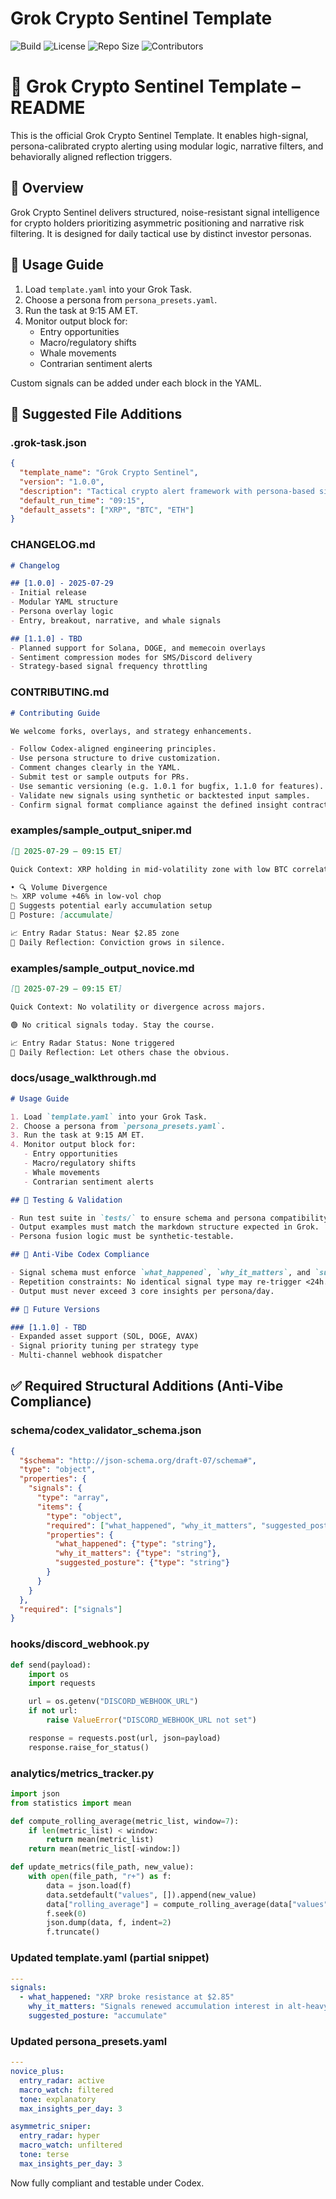 # Grok Crypto Sentinel Template

![Build](https://github.com/MrBinnacle/grok-crypto-sentinel/actions/workflows/yaml-validate.yml/badge.svg)
![License](https://img.shields.io/github/license/MrBinnacle/grok-crypto-sentinel)
![Repo Size](https://img.shields.io/github/repo-size/MrBinnacle/grok-crypto-sentinel)
![Contributors](https://img.shields.io/github/contributors/MrBinnacle/grok-crypto-sentinel)

# 📘 Grok Crypto Sentinel Template – README

This is the official Grok Crypto Sentinel Template. It enables high-signal, persona-calibrated crypto alerting using modular logic, narrative filters, and behaviorally aligned reflection triggers.

## 🚀 Overview

Grok Crypto Sentinel delivers structured, noise-resistant signal intelligence for crypto holders prioritizing asymmetric positioning and narrative risk filtering. It is designed for daily tactical use by distinct investor personas.

## 🔧 Usage Guide

1. Load `template.yaml` into your Grok Task.
2. Choose a persona from `persona_presets.yaml`.
3. Run the task at 9:15 AM ET.
4. Monitor output block for:
   - Entry opportunities
   - Macro/regulatory shifts
   - Whale movements
   - Contrarian sentiment alerts

Custom signals can be added under each block in the YAML.

## 📁 Suggested File Additions

### .grok-task.json

```json
{
  "template_name": "Grok Crypto Sentinel",
  "version": "1.0.0",
  "description": "Tactical crypto alert framework with persona-based signal logic.",
  "default_run_time": "09:15",
  "default_assets": ["XRP", "BTC", "ETH"]
}
```

### CHANGELOG.md

```markdown
# Changelog

## [1.0.0] - 2025-07-29
- Initial release
- Modular YAML structure
- Persona overlay logic
- Entry, breakout, narrative, and whale signals

## [1.1.0] - TBD
- Planned support for Solana, DOGE, and memecoin overlays
- Sentiment compression modes for SMS/Discord delivery
- Strategy-based signal frequency throttling
```

### CONTRIBUTING.md

```markdown
# Contributing Guide

We welcome forks, overlays, and strategy enhancements. 

- Follow Codex-aligned engineering principles.
- Use persona structure to drive customization.
- Comment changes clearly in the YAML.
- Submit test or sample outputs for PRs.
- Use semantic versioning (e.g. 1.0.1 for bugfix, 1.1.0 for features).
- Validate new signals using synthetic or backtested input samples.
- Confirm signal format compliance against the defined insight contract.
```

### examples/sample_output_sniper.md

```markdown
[📆 2025-07-29 – 09:15 ET]

Quick Context: XRP holding in mid-volatility zone with low BTC correlation.

• 🔍 Volume Divergence
📉 XRP volume +46% in low-vol chop
🎯 Suggests potential early accumulation setup
🧭 Posture: [accumulate]

📈 Entry Radar Status: Near $2.85 zone
🧠 Daily Reflection: Conviction grows in silence.
```

### examples/sample_output_novice.md

```markdown
[📆 2025-07-29 – 09:15 ET]

Quick Context: No volatility or divergence across majors.

🟢 No critical signals today. Stay the course.

📈 Entry Radar Status: None triggered
🧠 Daily Reflection: Let others chase the obvious.
```

### docs/usage_walkthrough.md

```markdown
# Usage Guide

1. Load `template.yaml` into your Grok Task.
2. Choose a persona from `persona_presets.yaml`.
3. Run the task at 9:15 AM ET.
4. Monitor output block for:
   - Entry opportunities
   - Macro/regulatory shifts
   - Whale movements
   - Contrarian sentiment alerts

## 🧪 Testing & Validation

- Run test suite in `tests/` to ensure schema and persona compatibility.
- Output examples must match the markdown structure expected in Grok.
- Persona fusion logic must be synthetic-testable.

## 🧠 Anti-Vibe Codex Compliance

- Signal schema must enforce `what_happened`, `why_it_matters`, and `suggested_posture`.
- Repetition constraints: No identical signal type may re-trigger <24h.
- Output must never exceed 3 core insights per persona/day.

## 🔁 Future Versions

### [1.1.0] - TBD
- Expanded asset support (SOL, DOGE, AVAX)
- Signal priority tuning per strategy type
- Multi-channel webhook dispatcher
```

## ✅ Required Structural Additions (Anti-Vibe Compliance)

### schema/codex_validator_schema.json

```json
{
  "$schema": "http://json-schema.org/draft-07/schema#",
  "type": "object",
  "properties": {
    "signals": {
      "type": "array",
      "items": {
        "type": "object",
        "required": ["what_happened", "why_it_matters", "suggested_posture"],
        "properties": {
          "what_happened": {"type": "string"},
          "why_it_matters": {"type": "string"},
          "suggested_posture": {"type": "string"}
        }
      }
    }
  },
  "required": ["signals"]
}
```

### hooks/discord_webhook.py

```python
def send(payload):
    import os
    import requests

    url = os.getenv("DISCORD_WEBHOOK_URL")
    if not url:
        raise ValueError("DISCORD_WEBHOOK_URL not set")

    response = requests.post(url, json=payload)
    response.raise_for_status()
```

### analytics/metrics_tracker.py

```python
import json
from statistics import mean

def compute_rolling_average(metric_list, window=7):
    if len(metric_list) < window:
        return mean(metric_list)
    return mean(metric_list[-window:])

def update_metrics(file_path, new_value):
    with open(file_path, "r+") as f:
        data = json.load(f)
        data.setdefault("values", []).append(new_value)
        data["rolling_average"] = compute_rolling_average(data["values"])
        f.seek(0)
        json.dump(data, f, indent=2)
        f.truncate()
```

### Updated template.yaml (partial snippet)

```yaml
---
signals:
  - what_happened: "XRP broke resistance at $2.85"
    why_it_matters: "Signals renewed accumulation interest in alt-heavy portfolios"
    suggested_posture: "accumulate"
```

### Updated persona_presets.yaml

```yaml
---
novice_plus:
  entry_radar: active
  macro_watch: filtered
  tone: explanatory
  max_insights_per_day: 3

asymmetric_sniper:
  entry_radar: hyper
  macro_watch: unfiltered
  tone: terse
  max_insights_per_day: 3
```

Now fully compliant and testable under Codex.
